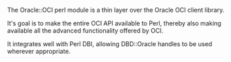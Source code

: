 The Oracle::OCI perl module is a thin layer over the Oracle OCI client library.

It's goal is to make the entire OCI API available to Perl, thereby also making available all the advanced functionality offered by OCI.

It integrates well with Perl DBI, allowing DBD::Oracle handles to be used wherever appropriate.